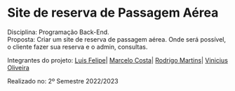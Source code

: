 # Site de reserva de Passagem Aérea
Disciplina: Programação Back-End.<br>
Proposta: Criar um site de reserva de passagem aérea. Onde será possível, o cliente fazer sua reserva e o admin, consultas.<br>

Integrantes do projeto:
<a href="https://github.com/LunosOli">Luis Felipe</a>|
<a href="https://github.com/marcellu-s">Marcelo Costa</a>|
<a href="https://github.com/Rodrigo-Martins-Mateus">Rodrigo Martins</a>|
<a href="https://github.com/VerNancio">Vinicius Oliveira</a>

Realizado no: 2º Semestre 2022/2023
